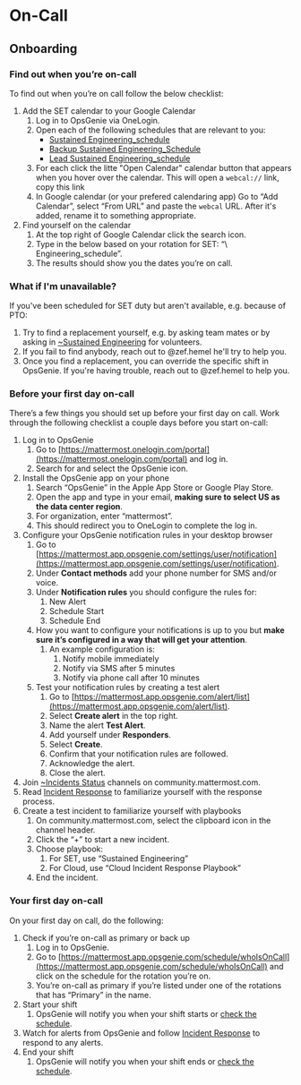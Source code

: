 # On-Call

## Onboarding

### Find out when you’re on-call

To find out when you’re on call follow the below checklist:

1. Add the SET calendar to your Google Calendar
   1. Log in to OpsGenie via OneLogin.
   2. Open each of the following schedules that are relevant to you:
      * [Sustained Engineering\_schedule](https://mattermost.app.opsgenie.com/settings/schedule/detail/cc2b2e08-b690-434b-a8a0-b4943f8eb3d2)
      * [Backup Sustained Engineering\_Schedule](https://mattermost.app.opsgenie.com/settings/schedule/detail/967e7812-e594-4d0f-8f26-8b2e98f43906)
      * [Lead Sustained Engineering\_schedule](https://mattermost.app.opsgenie.com/settings/schedule/detail/a121cd12-2961-47bb-8fb0-7d7252a18fb6)
   3. For each click the litte "Open Calendar" calendar button that appears when you hover over the calendar. This will open a `webcal://` link, copy this link
   4. In Google calendar \(or your prefered calendaring app\) Go to “Add Calendar”, select “From URL” and paste the `webcal` URL. After it's added, rename it to something appropriate.
2. Find yourself on the calendar
   1. At the top right of Google Calendar click the search icon.
   2. Type in the below based on your rotation for SET: “\ Engineering\_schedule”.
   3. The results should show you the dates you’re on call.

### What if I'm unavailable?

If you've been scheduled for SET duty but aren't available, e.g. because of PTO:

1. Try to find a replacement yourself, e.g. by asking team mates or by asking in [~Sustained Engineering](https://community-daily.mattermost.com/core/channels/sustained-engineering) for volunteers.
2. If you fail to find anybody, reach out to @zef.hemel he'll try to help you.
3. Once you find a replacement, you can override the specific shift in OpsGenie. If you're having trouble, reach out to @zef.hemel to help you.

### Before your first day on-call

There’s a few things you should set up before your first day on call. Work through the following checklist a couple days before you start on-call:

1. Log in to OpsGenie
   1. Go to [https://mattermost.onelogin.com/portal](https://mattermost.onelogin.com/portal) and log in.
   2. Search for and select the OpsGenie icon.
2. Install the OpsGenie app on your phone
   1. Search “OpsGenie” in the Apple App Store or Google Play Store.
   2. Open the app and type in your email, **making sure to select US as the data center region**.
   3. For organization, enter “mattermost”.
   4. This should redirect you to OneLogin to complete the log in.
3. Configure your OpsGenie notification rules in your desktop browser
   1. Go to [https://mattermost.app.opsgenie.com/settings/user/notification](https://mattermost.app.opsgenie.com/settings/user/notification).
   2. Under **Contact methods** add your phone number for SMS and/or voice.
   3. Under **Notification rules** you should configure the rules for:
      1. New Alert
      2. Schedule Start
      3. Schedule End
   4. How you want to configure your notifications is up to you but **make sure it’s configured in a way that will get your attention**.
      1. An example configuration is:
         1. Notify mobile immediately
         2. Notify via SMS after 5 minutes
         3. Notify via phone call after 10 minutes
   5. Test your notification rules by creating a test alert
      1. Go to [https://mattermost.app.opsgenie.com/alert/list](https://mattermost.app.opsgenie.com/alert/list).
      2. Select **Create alert** in the top right.
      3. Name the alert **Test Alert**.
      4. Add yourself under **Responders**.
      5. Select **Create**.
      6. Confirm that your notification rules are followed.
      7. Acknowledge the alert.
      8. Close the alert.
4. Join [~Incidents Status](https://community-daily.mattermost.com/private-core/channels/incidents) channels on community.mattermost.com.
5. Read [Incident Response](https://docs.google.com/document/d/1-AWQJQelgKvGVSP6sOIi9EOSVjxXVlJlwNuJlkcXKGA/edit#heading=h.uk4q4qkm81h0) to familiarize yourself with the response process.
6. Create a test incident to familiarize yourself with playbooks
   1. On community.mattermost.com, select the clipboard icon in the channel header.
   2. Click the “+” to start a new incident.
   3. Choose playbook:
      1. For SET, use “Sustained Engineering”
      2. For Cloud, use “Cloud Incident Response Playbook”
   4. End the incident.

### Your first day on-call

On your first day on call, do the following:

1. Check if you’re on-call as primary or back up
   1. Log in to OpsGenie.
   2. Go to [https://mattermost.app.opsgenie.com/schedule/whoIsOnCall](https://mattermost.app.opsgenie.com/schedule/whoIsOnCall) and click on the schedule for the rotation you’re on.
   3. You’re on-call as primary if you’re listed under one of the rotations that has “Primary” in the name.
2. Start your shift
   1. OpsGenie will notify you when your shift starts or [check the schedule](https://mattermost.app.opsgenie.com/schedule/whoIsOnCall).
3. Watch for alerts from OpsGenie and follow [Incident Response](https://docs.google.com/document/d/1-AWQJQelgKvGVSP6sOIi9EOSVjxXVlJlwNuJlkcXKGA/edit#heading=h.uk4q4qkm81h0) to respond to any alerts.
4. End your shift
   1. OpsGenie will notify you when your shift ends or [check the schedule](https://mattermost.app.opsgenie.com/schedule/whoIsOnCall).
